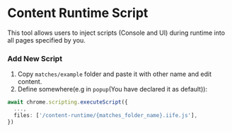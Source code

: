 # Content Runtime Script

This tool allows users to inject scripts (Console and UI) during runtime into all pages specified by you.

### Add New Script

1. Copy `matches/example` folder and paste it with other name and edit content.
2. Define somewhere(e.g in `popup`(You have declared it as default)):

```ts
await chrome.scripting.executeScript({
  ...,
  files: ['/content-runtime/{matches_folder_name}.iife.js'],
})
```
